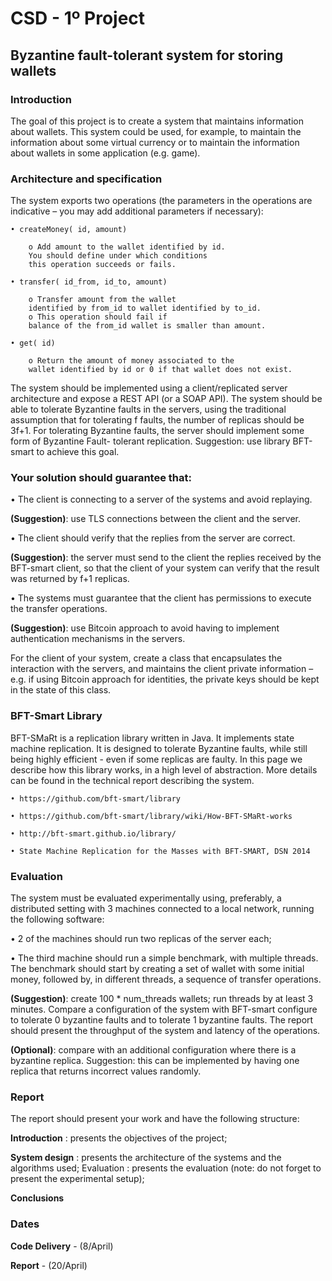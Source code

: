 # CSD - 1º Project

## Byzantine fault-tolerant system for storing wallets

### Introduction

The goal of this project is to create a system that maintains information about wallets. This system could be used, for example, to maintain the information about some virtual currency or to maintain the information about wallets in some application (e.g. game).

### Architecture and specification

The system exports two operations (the parameters in the operations are indicative – you may add additional parameters if necessary):

    • createMoney( id, amount)
    
        o Add amount to the wallet identified by id.
        You should define under which conditions 
        this operation succeeds or fails.

    • transfer( id_from, id_to, amount)
    
        o Transfer amount from the wallet 
        identified by from_id to wallet identified by to_id.
        o This operation should fail if 
        balance of the from_id wallet is smaller than amount.
    
    • get( id)
    
        o Return the amount of money associated to the 
        wallet identified by id or 0 if that wallet does not exist.

The system should be implemented using a client/replicated server architecture and expose a REST API (or a SOAP API).
The system should be able to tolerate Byzantine faults in the servers, using the traditional assumption that for tolerating f faults, the number of replicas should be 3f+1. For tolerating Byzantine faults, the server should implement some form of Byzantine Fault- tolerant replication.
Suggestion: use library BFT-smart to achieve this goal.

### Your solution should guarantee that:

• The client is connecting to a server of the systems and avoid replaying.

**(Suggestion)**: use TLS connections between the client and the server.

• The client should verify that the replies from the server are correct.

**(Suggestion)**: the server must send to the client the replies received by the BFT-smart client, so that the client of your system can verify that the
result was returned by f+1 replicas.

• The systems must guarantee that the client has permissions to execute the transfer operations.

**(Suggestion)**: use Bitcoin approach to avoid having to implement authentication mechanisms in the servers.


For the client of your system, create a class that encapsulates the interaction with the servers, and maintains the client private information – e.g. if using Bitcoin approach for identities, the private keys should be kept in the state of this class.

### BFT-Smart Library

BFT-SMaRt is a replication library written in Java. It implements state machine replication. It is designed to tolerate Byzantine faults, while still being highly efficient -
even if some replicas are faulty. In this page we describe how this library works, in a high level of abstraction. More details can be found in the technical report describing the system.

    • https://github.com/bft-smart/library
    
    • https://github.com/bft-smart/library/wiki/How-BFT-SMaRt-works
    
    • http://bft-smart.github.io/library/
    
    • State Machine Replication for the Masses with BFT-SMART, DSN 2014


### Evaluation

The system must be evaluated experimentally using, preferably, a distributed setting with 3 machines connected to a local network, running the following software:

• 2 of the machines should run two replicas of the server each;

• The third machine should run a simple benchmark, with multiple threads. The
benchmark should start by creating a set of wallet with some initial money, followed by, in different threads, a sequence of transfer operations. 

**(Suggestion)**: create 100 * num_threads wallets; run threads by at least 3 minutes.
Compare a configuration of the system with BFT-smart configure to tolerate 0 byzantine faults and to tolerate 1 byzantine faults.
The report should present the throughput of the system and latency of the operations.

**(Optional)**: compare with an additional configuration where there is a byzantine replica. Suggestion: this can be implemented by having one replica that returns incorrect values randomly.

### Report

The report should present your work and have the following structure:

**Introduction** : presents the objectives of the project;

**System design** : presents the architecture of the systems and the algorithms used; Evaluation : presents the evaluation (note: do not forget to present the experimental setup);

**Conclusions**

### Dates

**Code Delivery** - (8/April)
 
**Report** - (20/April)